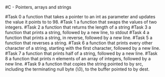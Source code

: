 #C - Pointers, arrays and strings

#Task 0
a function that takes a pointer to an int as parameter and updates the value it points to to 98.
#Task 1
a function that swaps the values of two integers.
#Task 2
 a function that returns the length of a string
#Task 3
a function that prints a string, followed by a new line, to stdout
#Task 4
a function that prints a string, in reverse, followed by a new line.
#Task 5
a function that reverses a string.
#Task 6
 a function that prints every other character of a string, starting with the first character, followed by a new line.
#Task 7
a function that prints half of a string, followed by a new line.
#Task 8
a function that prints n elements of an array of integers, followed by a new line.
#Task 9
a function that copies the string pointed to by src, including the terminating null byte (\0), to the buffer pointed to by dest.
